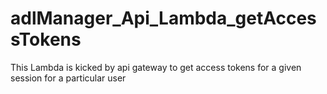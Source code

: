 # adlManager_Api_Lambda_getAccessTokens
This Lambda is kicked by api gateway to get access tokens for a given session for a particular user
